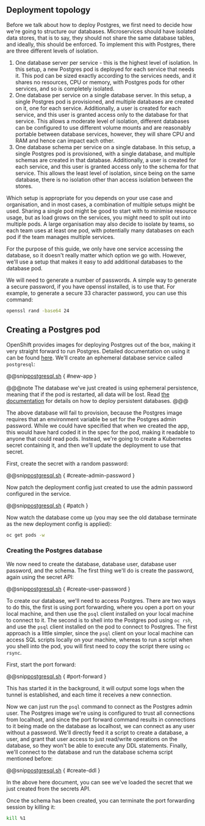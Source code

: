 ## Deployment topology

Before we talk about how to deploy Postgres, we first need to decide how we're going to structure our databases. Microservices should have isolated data stores, that is to say, they should not share the same database tables, and ideally, this should be enforced. To implement this with Postgres, there are three different levels of isolation.

1. One database server per service - this is the highest level of isolation. In this setup, a new Postgres pod is deployed for each service that needs it. This pod can be sized exactly according to the services needs, and it shares no resources, CPU or memory, with Postgres pods for other services, and so is completely isolated.
2. One database per service on a single database server. In this setup, a single Postgres pod is provisioned, and multiple databases are created on it, one for each service. Additionally, a user is created for each service, and this user is granted access only to the database for that service. This allows a moderate level of isolation, different databases can be configured to use different volume mounts and are reasonably portable between database services, however, they will share CPU and RAM and hence can impact each other.
3. One database schema per service on a single database. In this setup, a single Postgres pod is provisioned, with a single database, and multiple schemas are created in that database. Additionally, a user is created for each service, and this user is granted access only to the schema for that service. This allows the least level of isolation, since being on the same database, there is no isolation other than access isolation between the stores.

Which setup is appropriate for you depends on your use case and organisation, and in most cases, a combination of multiple setups might be used. Sharing a single pod might be good to start with to minimise resource usage, but as load grows on the services, you might need to split out into multiple pods. A large organisation may also decide to isolate by teams, so each team uses at least one pod, with potentially many databases on each pod if the team manages multiple services.

For the purpose of this guide, we only have one service accessing the database, so it doesn't really matter which option we go with. However, we'll use a setup that makes it easy to add additional databases to the database pod.

We will need to generate a number of passwords. A simple way to generate a secure password, if you have openssl installed, is to use that. For example, to generate a secure 33 character password, you can use this command:

```sh
openssl rand -base64 24
```

## Creating a Postgres pod

OpenShift provides images for deploying Postgres out of the box, making it very straight forward to run Postgres. Detailed documentation on using it can be found [here](https://docs.openshift.com/container-platform/latest/using_images/db_images/postgresql.html). We'll create an ephemeral database service called `postgresql`:

@@snip[postgresql.sh](scripts/postgresql.sh) { #new-app }

@@@note
The database we've just created is using ephemeral persistence, meaning that if the pod is restarted, all data will be lost. Read [the documentation](https://docs.openshift.com/container-platform/latest/using_images/db_images/postgresql.html) for details on how to deploy persistent databases.
@@@

The above database will fail to provision, because the Postgres image requires that an environment variable be set for the Postgres admin password. While we could have specified that when we created the app, this would have hard coded it in the spec for the pod, making it readable to anyone that could read pods. Instead, we're going to create a Kubernetes secret containing it, and then we'll update the deployment to use that secret.

First, create the secret with a random password:

@@snip[postgresql.sh](scripts/postgresql.sh) { #create-admin-password }

Now patch the deployment config just created to use the admin password configured in the service.

@@snip[postgresql.sh](scripts/postgresql.sh) { #patch }

Now watch the database come up (you may see the old database terminate as the new deployment config is applied):

```sh
oc get pods -w
```

### Creating the Postgres database

We now need to create the database, database user, database user password, and the schema. The first thing we'll do is create the password, again using the secret API:

@@snip[postgresql.sh](scripts/postgresql.sh) { #create-user-password }

To create our database, we'll need to access Postgres. There are two ways to do this, the first is using port forwarding, where you open a port on your local machine, and then use the `psql` client installed on your local machine to connect to it. The second is to shell into the Postgres pod using `oc rsh`, and use the `psql` client installed on the pod to connect to Postgres. The first approach is a little simpler, since the `psql` client on your local machine can access SQL scripts locally on your machine, whereas to run a script when you shell into the pod, you will first need to copy the script there using `oc rsync`.

First, start the port forward:

@@snip[postgresql.sh](scripts/postgresql.sh) { #port-forward }

This has started it in the background, it will output some logs when the tunnel is established, and each time it receives a new connection.

Now we can just run the `psql` command to connect as the Postgres admin user. The Postgres image we're using is configured to trust all connections from localhost, and since the port forward command results in connections to it being made on the database as localhost, we can connect as any user without a password. We'll directly feed it a script to create a database, a user, and grant that user access to just read/write operations on the database, so they won't be able to execute any DDL statements. Finally, we'll connect to the database and run the database schema script mentioned before:

@@snip[postgresql.sh](scripts/postgresql.sh) { #create-ddl }

In the above here document, you can see we've loaded the secret that we just created from the secrets API.

Once the schema has been created, you can terminate the port forwarding session by killing it:

```sh
kill %1
```
